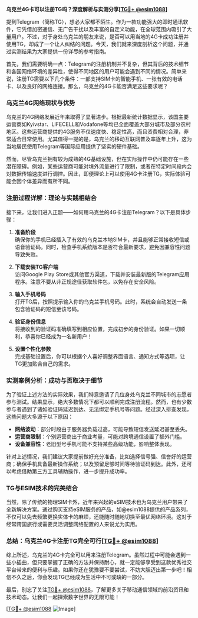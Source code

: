 **乌克兰4G卡可以注册TG吗？深度解析与实测分享[[TG💪+ @esim1088](https://t.me/s/esim1088)]**

提到Telegram（简称TG），想必大家都不陌生。作为一款功能强大的即时通讯软件，它凭借加密通信、无广告干扰以及丰富的自定义功能，在全球范围内吸引了大量用户。不过，对于身处乌克兰的朋友来说，是否可以用当地的4G卡成功注册并使用TG，却成了一个让人纠结的问题。今天，我们就来深度剖析这个问题，并通过实测结果为大家提供一份详尽的参考指南。

首先，我们需要明确一点：Telegram的注册机制并不复杂，但其背后的技术细节和各国网络环境的差异性，使得不同地区的用户可能会遇到不同的情况。简单来说，注册TG需要以下几个条件：一部支持SIM卡的智能手机、一张有效的电话卡、以及良好的网络连接。那么，乌克兰的4G卡能否满足这些要求呢？

### 乌克兰4G网络现状与优势

乌克兰的4G网络发展近年来取得了显著进步。根据最新统计数据显示，该国主要运营商如Kyivstar、LIFECELL和Vodafone等均已全面覆盖大部分城市及部分农村地区。这些运营商提供的4G服务不仅速度快、稳定性高，而且资费相对合理，非常适合日常使用。尤其值得一提的是，乌克兰的移动互联网普及率逐年上升，这为当地居民使用Telegram等国际应用提供了坚实的硬件基础。

然而，尽管乌克兰拥有较为成熟的4G基础设施，但在实际操作中仍可能存在一些潜在障碍。例如，某些运营商可能对境外流量进行了限制，或者在特定时间段内会对数据传输速度进行调控。因此，即便理论上可以使用4G卡注册TG，实际体验可能会因个体差异而有所不同。

### 注册过程详解：理论与实践相结合

接下来，让我们进入正题——如何用乌克兰的4G卡注册Telegram？以下是具体步骤：

1. **准备阶段**  
   确保你的手机已经插入了有效的乌克兰本地SIM卡，并且能够正常接收短信或语音验证码。同时，检查手机系统版本是否符合最新要求，避免因兼容性问题导致失败。

2. **下载安装TG客户端**  
   访问Google Play Store或其他官方渠道，下载并安装最新版的Telegram应用程序。注意不要从非正规途径获取软件包，以免存在安全风险。

3. **输入手机号码**  
   打开TG后，按照提示输入你的乌克兰手机号码。此时，系统会自动发送一条包含验证码的短信至该号码。

4. **验证身份信息**  
   将接收到的验证码准确填写到相应位置，完成初步的身份验证。如果一切顺利，恭喜你已经成为一名新用户！

5. **设置个性化参数**  
   完成基础设置后，你可以根据个人喜好调整界面语言、通知方式等选项，让TG更加贴合自己的需求。

### 实测案例分析：成功与否取决于细节

为了验证上述方法的实际效果，我们特意邀请了几位身处乌克兰不同城市的志愿者参与测试。结果显示，绝大多数情况下都可以顺利完成注册流程。然而，也有少数参与者遇到了诸如验证码延迟到达、无法绑定手机号等问题。经过深入排查发现，这些问题大多源于以下原因：

- **网络波动**：部分时段由于服务器负载过高，可能导致短信发送延迟甚至丢失。
- **运营商限制**：个别运营商出于商业考量，可能对跨境通信设置了额外门槛。
- **设备兼容性**：老旧型号手机可能不支持某些高级功能，影响整体表现。

针对上述情况，我们建议大家提前做好充分准备，比如选择信号强、信誉好的运营商；确保手机具备最新操作系统；以及预留足够时间等待验证码到达。此外，还可以考虑借助第三方工具辅助操作，进一步提升成功率。

### TG与ESIM技术的完美结合

当然，除了传统的物理SIM卡外，近年来兴起的eSIM技术也为乌克兰用户带来了全新解决方案。通过购买支持eSIM服务的产品，如@esim1088提供的产品系列，不仅可以免去频繁更换实体卡的麻烦，还能随时随地切换至最优网络环境。这对于经常跨国旅行或需要灵活调整网络配置的人来说尤为实用。

### 总结：乌克兰4G卡注册TG完全可行[[TG💪+ @esim1088](https://t.me/s/esim1088)]

综上所述，乌克兰的4G卡完全可以用来注册Telegram。虽然过程中可能会遇到一些小插曲，但只要掌握了正确的方法并保持耐心，就一定能够享受到这款优秀社交平台带来的便利与乐趣。如果你还在犹豫要不要尝试，不妨大胆迈出第一步吧！相信不久之后，你会发现TG已经成为生活中不可或缺的一部分。

最后，别忘了关注[TG💪+ @esim1088](https://t.me/s/esim1088)，了解更多关于移动通信领域的前沿资讯和技术动态。让我们一起探索数字世界的无限可能！

[[TG💪+ @esim1088](https://t.me/s/esim1088) ![Image](https://i.postimg.cc/4NQfJmqS/Snipaste-2025-05-13-00-14-12.png)]